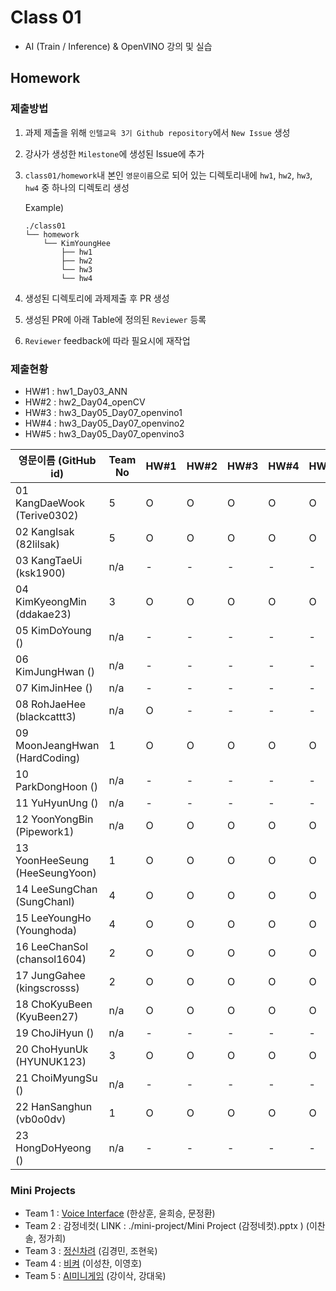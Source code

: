 # Class 01

* AI (Train / Inference) & OpenVINO 강의 및 실습

## Homework

### 제출방법

1. 과제 제출을 위해 `인텔교육 3기 Github repository`에서 `New Issue` 생성

2. 강사가 생성한 `Milestone`에 생성된 Issue에 추가 

3. `class01/homework`내 본인 `영문이름`으로 되어 있는 디렉토리내에 `hw1`, `hw2`, `hw3`, `hw4` 중 하나의 디렉토리 생성

    Example)
    ```
    ./class01
    └── homework
        └── KimYoungHee
            ├── hw1
            ├── hw2
            └── hw3
            └── hw4
    ```

4. 생성된 디렉토리에 과제제출 후 PR 생성

5. 생성된 PR에 아래 Table에 정의된 `Reviewer` 등록

6. `Reviewer` feedback에 따라 필요시에 재작업

### 제출현황

* HW#1 : hw1_Day03_ANN
* HW#2 : hw2_Day04_openCV
* HW#3 : hw3_Day05_Day07_openvino1
* HW#4 : hw3_Day05_Day07_openvino2
* HW#5 : hw3_Day05_Day07_openvino3

| 영문이름 (GitHub id)           | Team No | HW#1 | HW#2 | HW#3 | HW#4 | HW#5 | Reviewer1 | Reviewer2 |
|-------------------------------|---------|------|------|------|------|------|----------|----------|
| 01 KangDaeWook (Terive0302) | 5 | O | O | O | O | O | J-WBaek |
| 02 KangIsak (82lilsak) | 5 | O | O | O | O | O | J-WBaek |
| 03 KangTaeUi (ksk1900) | n/a | - | - | - | - | - | J-WBaek |
| 04 KimKyeongMin (ddakae23) | 3 | O | O | O | O | O | J-WBaek |
| 05 KimDoYoung () | n/a | - | - | - | - | - | J-WBaek |
| 06 KimJungHwan () | n/a | - | - | - | - | - | J-WBaek |
| 07 KimJinHee () | n/a | - | - | - | - | - | J-WBaek |
| 08 RohJaeHee (blackcattt3) | n/a | O | - | - | - | - | J-WBaek |
| 09 MoonJeangHwan (HardCoding) | 1 | O | O | O | O | O | J-WBaek |
| 10 ParkDongHoon () | n/a | - | - | - | - | - | J-WBaek |
| 11 YuHyunUng () | n/a | - | - | - | - | - | J-WBaek |
| 12 YoonYongBin (Pipework1) | n/a | O | O | O | O | O | J-WBaek |
| 13 YoonHeeSeung (HeeSeungYoon) | 1 | O | O | O | O | O | J-WBaek |
| 14 LeeSungChan (SungChanl) | 4 | O | O | O | O | O | J-WBaek |
| 15 LeeYoungHo  (Younghoda) | 4 | O | O | O | O | O | J-WBaek |
| 16 LeeChanSol  (chansol1604) | 2 | O | O | O | O | O | J-WBaek |
| 17 JungGahee	 (kingscrosss) | 2 | O | O | O | O | O | J-WBaek |
| 18 ChoKyuBeen (KyuBeen27) | n/a | O | O | O | O | O | J-WBaek |
| 19 ChoJiHyun () | n/a | - | - | - | - | - | J-WBaek |
| 20 ChoHyunUk (HYUNUK123) | 3 | O | O | O | O | O | J-WBaek |
| 21 ChoiMyungSu () | n/a | - | - | - | - | - | J-WBaek |
| 22 HanSanghun (vb0o0dv) | 1 | O | O | O | O | O | J-WBaek |
| 23 HongDoHyeong () | n/a | - | - | - | - | - | J-WBaek |




### Mini Projects

* Team 1 : [Voice Interface](./mini-project/voice_interface.odp) (한상훈, 윤희승, 문정환)
* Team 2 : 감정네컷( LINK : ./mini-project/Mini Project (감정네컷).pptx  ) (이찬솔, 정가희)
* Team 3 : [정신차려](./homework/ChoHyunuk/hw3_Day05_Day07_openvino/miniproject/eye_detection.odp) (김경민, 조현욱)
* Team 4 : [비켜](./homework/LeeSungchan/hw3_Day05_Day07_openvino/dfd96302f57fc01d.pptx) (이성찬, 이영호)
* Team 5 : [AI미니게임](./homework/KangIsak/hw1_Day07_openvino/AI_.pptx) (강이삭, 강대욱)
